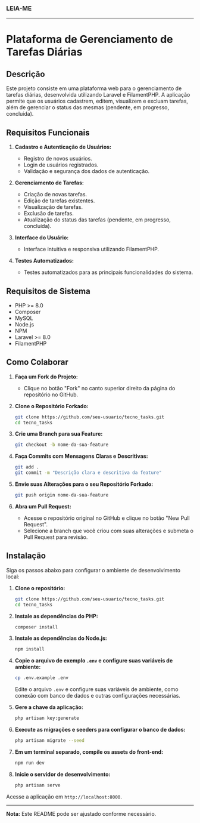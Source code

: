 ### LEIA-ME

---

# Plataforma de Gerenciamento de Tarefas Diárias

## Descrição

Este projeto consiste em uma plataforma web para o gerenciamento de tarefas diárias, desenvolvida utilizando Laravel e FilamentPHP. A aplicação permite que os usuários cadastrem, editem, visualizem e excluam tarefas, além de gerenciar o status das mesmas (pendente, em progresso, concluída).

## Requisitos Funcionais

1. **Cadastro e Autenticação de Usuários:**
    - Registro de novos usuários.
    - Login de usuários registrados.
    - Validação e segurança dos dados de autenticação.

2. **Gerenciamento de Tarefas:**
    - Criação de novas tarefas.
    - Edição de tarefas existentes.
    - Visualização de tarefas.
    - Exclusão de tarefas.
    - Atualização do status das tarefas (pendente, em progresso, concluída).

3. **Interface do Usuário:**
    - Interface intuitiva e responsiva utilizando FilamentPHP.

4. **Testes Automatizados:**
    - Testes automatizados para as principais funcionalidades do sistema.

## Requisitos de Sistema

- PHP >= 8.0
- Composer
- MySQL
- Node.js
- NPM
- Laravel >= 8.0
- FilamentPHP

## Como Colaborar

1. **Faça um Fork do Projeto:**
   - Clique no botão "Fork" no canto superior direito da página do repositório no GitHub.

2. **Clone o Repositório Forkado:**

   ```bash
   git clone https://github.com/seu-usuario/tecno_tasks.git
   cd tecno_tasks
   ```

3. **Crie uma Branch para sua Feature:**

   ```bash
   git checkout -b nome-da-sua-feature
   ```

4. **Faça Commits com Mensagens Claras e Descritivas:**

   ```bash
   git add .
   git commit -m "Descrição clara e descritiva da feature"
   ```

5. **Envie suas Alterações para o seu Repositório Forkado:**

   ```bash
   git push origin nome-da-sua-feature
   ```

6. **Abra um Pull Request:**
   - Acesse o repositório original no GitHub e clique no botão "New Pull Request".
   - Selecione a branch que você criou com suas alterações e submeta o Pull Request para revisão.


## Instalação

Siga os passos abaixo para configurar o ambiente de desenvolvimento local:

1. **Clone o repositório:**

   ```bash
   git clone https://github.com/seu-usuario/tecno_tasks.git
   cd tecno_tasks
   ```

2. **Instale as dependências do PHP:**

   ```bash
   composer install
   ```

3. **Instale as dependências do Node.js:**

   ```bash
   npm install
   ```

4. **Copie o arquivo de exemplo `.env` e configure suas variáveis de ambiente:**

   ```bash
   cp .env.example .env
   ```

   Edite o arquivo `.env` e configure suas variáveis de ambiente, como conexão com banco de dados e outras configurações necessárias.

5. **Gere a chave da aplicação:**

   ```bash
   php artisan key:generate
   ```

6. **Execute as migrações e seeders para configurar o banco de dados:**

   ```bash
   php artisan migrate --seed
   ```

7. **Em um terminal separado, compile os assets do front-end:**

   ```bash
   npm run dev
   ```

8. **Inicie o servidor de desenvolvimento:**

   ```bash
   php artisan serve
   ```

Acesse a aplicação em `http://localhost:8000`.

---

**Nota:** Este README pode ser ajustado conforme necessário.
